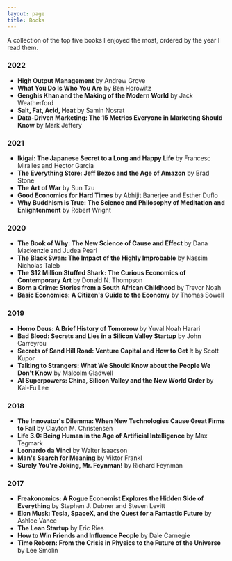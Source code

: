 ```yaml
---
layout: page
title: Books
---
```


A collection of the top five books I enjoyed the most, ordered by the year I read them.

### 2022
* **High Output Management** by Andrew Grove
* **What You Do Is Who You Are** by Ben Horowitz
* **Genghis Khan and the Making of the Modern World** by Jack Weatherford
* **Salt, Fat, Acid, Heat** by Samin Nosrat
* **Data-Driven Marketing: The 15 Metrics Everyone in Marketing Should Know** by Mark Jeffery

### 2021
* **Ikigai: The Japanese Secret to a Long and Happy Life** by Francesc Miralles and Hector Garcia
* **The Everything Store: Jeff Bezos and the Age of Amazon** by Brad Stone
* **The Art of War** by Sun Tzu
* **Good Economics for Hard Times** by Abhijit Banerjee and Esther Duflo
* **Why Buddhism is True: The Science and Philosophy of Meditation and Enlightenment** by Robert Wright

### 2020
* **The Book of Why: The New Science of Cause and Effect** by Dana Mackenzie and Judea Pearl
* **The Black Swan: The Impact of the Highly Improbable** by Nassim Nicholas Taleb
* **The $12 Million Stuffed Shark: The Curious Economics of Contemporary Art** by Donald N. Thompson
* **Born a Crime: Stories from a South African Childhood** by Trevor Noah
* **Basic Economics: A Citizen's Guide to the Economy** by Thomas Sowell

### 2019
* **Homo Deus: A Brief History of Tomorrow** by Yuval Noah Harari
* **Bad Blood: Secrets and Lies in a Silicon Valley Startup** by John Carreyrou
* **Secrets of Sand Hill Road: Venture Capital and How to Get It** by Scott Kupor
* **Talking to Strangers: What We Should Know about the People We Don't Know** by Malcolm Gladwell
* **AI Superpowers: China, Silicon Valley and the New World Order** by Kai-Fu Lee

### 2018
* **The Innovator's Dilemma: When New Technologies Cause Great Firms to Fail** by Clayton M. Christensen
* **Life 3.0: Being Human in the Age of Artificial Intelligence** by Max Tegmark
* **Leonardo da Vinci** by Walter Isaacson
* **Man's Search for Meaning** by Viktor Frankl
* **Surely You're Joking, Mr. Feynman!** by Richard Feynman

### 2017
* **Freakonomics: A Rogue Economist Explores the Hidden Side of Everything** by Stephen J. Dubner and Steven Levitt
* **Elon Musk: Tesla, SpaceX, and the Quest for a Fantastic Future** by Ashlee Vance
* **The Lean Startup** by Eric Ries
* **How to Win Friends and Influence People** by Dale Carnegie
* **Time Reborn: From the Crisis in Physics to the Future of the Universe** by Lee Smolin
